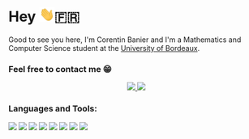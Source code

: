 
<h1>Hey <img src="https://raw.githubusercontent.com/ABSphreak/ABSphreak/master/gifs/Hi.gif" width="30px">🇫🇷</h1>

Good to see you here, I'm Corentin Banier and I'm a Mathematics and Computer Science student at the [University of Bordeaux](https://www.u-bordeaux.com/Education/Colleges-Institutes/College-of-Science-Technology).

<h3>Feel free to contact me 😁</h3>
<p align="center">
    <a href="corentinbanier@protonmail.com">
        <img src="https://img.shields.io/badge/ProtonMail-corentinbanier%40protonmail.com-slateblue">
    </a>
    <a href="https://twitter.com/cbanier1">
        <img src="https://img.shields.io/badge/Twitter-cbanier1-55ACEE">
    </a>
</p>

<h3>Languages and Tools: </h3>
<p align="left">
    <img src="https://camo.githubusercontent.com/188581baa4eb9016e00bf07260f1fe6f12222b0a/68747470733a2f2f64657669636f6e732e6769746875622e696f2f64657669636f6e2f64657669636f6e2e6769742f69636f6e732f707974686f6e2f707974686f6e2d6f726967696e616c2e737667" width="48px">
    <img src="https://camo.githubusercontent.com/3e29f3845124e238ad9853de49c2b637140e8370/68747470733a2f2f64657669636f6e732e6769746875622e696f2f64657669636f6e2f64657669636f6e2e6769742f69636f6e732f632f632d6f726967696e616c2e737667" width="48px">
    <img src="https://camo.githubusercontent.com/2371fc4408ce813db5e1b6e153e3bb4f211702a6/68747470733a2f2f64657669636f6e732e6769746875622e696f2f64657669636f6e2f64657669636f6e2e6769742f69636f6e732f6a6176612f6a6176612d6f726967696e616c2d776f72646d61726b2e737667" width="48px">
    <img src="https://www.flaticon.com/svg/static/icons/svg/1051/1051277.svg" width="48px">
    <img src="https://camo.githubusercontent.com/714e26ae22cd91bce75ca2dd50fc024d1986b0a4/68747470733a2f2f64657669636f6e2e6465762f64657669636f6e2e6769742f69636f6e732f637373332f637373332d6f726967696e616c2e737667" width="48px">
    <img src="https://res.cloudinary.com/canonical/image/fetch/f_auto,q_auto,fl_sanitize,w_120,h_120/https://dashboard.snapcraft.io/site_media/appmedia/2017/11/icon_CE_256_2Qe5uEl.png" width="48px">
    <img src="https://www.flaticon.com/svg/static/icons/svg/731/731985.svg" width="48px">
    <img src="https://www.flaticon.com/svg/static/icons/svg/0/656.svg" width="48px">
</p>


<!--
**cbanier/cbanier** is a ✨ _special_ ✨ repository because its `README.md` (this file) appears on your GitHub profile.

Here are some ideas to get you started:

- 🔭 I’m currently working on ...
- 🌱 I’m currently learning ...
- 👯 I’m looking to collaborate on ...
- 🤔 I’m looking for help with ...
- 💬 Ask me about ...
- 📫 How to reach me: ...
- 😄 Pronouns: ...
- ⚡ Fun fact: ...

Check my portfolio: [www.toDO.fr]()
-->

